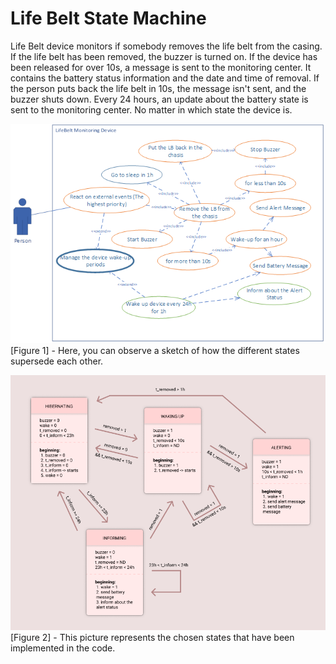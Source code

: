 # Life Belt State Machine

Life Belt device monitors if somebody removes the life belt from the casing. If the life belt has been removed, the buzzer is turned on. If the device has been released for over 10s, a message is sent to the monitoring center. It contains the battery status information and the date and time of removal. If the person puts back the life belt in 10s, the message isn't sent, and the buzzer shuts down. Every 24 hours, an update about the battery state is sent to the monitoring center. No matter in which state the device is.

![alt text](/Images/LifeBeltSketch.png)
[Figure 1] - Here, you can observe a sketch of how the different states supersede each other.

![alt text](/Images/StateDiagram.png)
[Figure 2] - This picture represents the chosen states that have been implemented in the code.